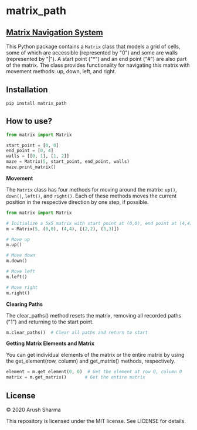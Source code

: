 # matrix_path
## [Matrix Navigation System](https://pypi.org/project/matrix-path/)

This Python package contains a `Matrix` class that models a grid of cells, some of which are accessible (represented by "0") and some are walls (represented by "|"). A start point ("*") and an end point ("#") are also part of the matrix. The class provides functionality for navigating this matrix with movement methods: up, down, left, and right.

## Installation 
```shell
pip install matrix_path
```

## How to use?
```python
from matrix import Matrix

start_point = [0, 0]
end_point = [0, 4]
walls = [[0, 1], [1, 2]]
maze = Matrix(5, start_point, end_point, walls)
maze.print_matrix()
```

**Movement**

The `Matrix` class has four methods for moving around the matrix: `up()`, `down()`, `left()`, and `right()`. Each of these methods moves the current position in the respective direction by one step, if possible.

```python
from matrix import Matrix

# Initialize a 5x5 matrix with start point at (0,0), end point at (4,4), and walls at (2,2) and (3,3)
m = Matrix(5, (0,0), (4,4), [(2,2), (3,3)])

# Move up
m.up()

# Move down
m.down()

# Move left
m.left()

# Move right
m.right()
```

**Clearing Paths**

The clear_paths() method resets the matrix, removing all recorded paths ("1") and returning to the start point.
```python
m.clear_paths()  # Clear all paths and return to start
```


**Getting Matrix Elements and Matrix**

You can get individual elements of the matrix or the entire matrix by using the get_element(row, column) and get_matrix() methods, respectively.

```python
element = m.get_element(0, 0)  # Get the element at row 0, column 0
matrix = m.get_matrix()       # Get the entire matrix
```

## License
© 2020 Arush Sharma

This repository is licensed under the MIT license. See LICENSE for details.



